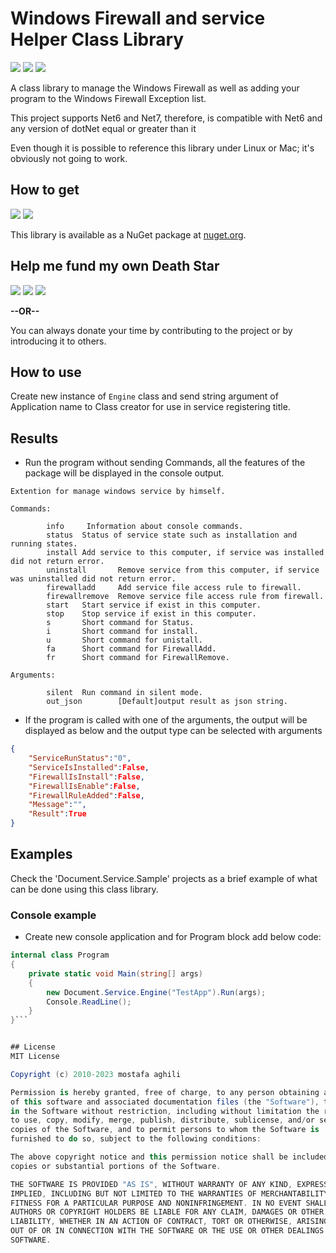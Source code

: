 # Windows Firewall and service Helper Class Library
[![](https://img.shields.io/github/license/aghili/Document.Service.svg?style=flat-square)](https://github.com/aghili/Document.Service/blob/master/LICENSE)
[![](https://img.shields.io/github/commit-activity/y/aghili/Document.Service.svg?style=flat-square)](https://github.com/aghili/Document.Service/commits/master)
[![](https://img.shields.io/github/issues/aghili/Document.Service.svg?style=flat-square)](https://github.com/aghili/Document.Service/issues)

A class library to manage the Windows Firewall as well as adding your program to the Windows Firewall Exception list.

This project supports Net6 and Net7, therefore, is compatible with Net6 and any version of dotNet equal or greater than it

Even though it is possible to reference this library under Linux or Mac; it's obviously not going to work.

## How to get
[![](https://img.shields.io/nuget/dt/Document.Service.svg?style=flat-square)](https://www.nuget.org/packages/Document.Service)
[![](https://img.shields.io/nuget/v/Document.Service.svg?style=flat-square)](https://www.nuget.org/packages/Document.Service)

This library is available as a NuGet package at [nuget.org](https://www.nuget.org/packages/Document.Service/).

## Help me fund my own Death Star

[![](https://img.shields.io/badge/crypto-CoinPayments-8a00a3.svg?style=flat-square)](https://www.coinpayments.net/index.php?cmd=_donate&reset=1&merchant=xxxx&item_name=Donate&currency=USD&amountf=20.00000000&allow_amount=1&want_shipping=0&allow_extra=1)
[![](https://img.shields.io/badge/shetab-ZarinPal-8a00a3.svg?style=flat-square)](https://zarinp.al/@aghili)
[![](https://img.shields.io/badge/usd-Paypal-8a00a3.svg?style=flat-square)](https://www.paypal.com/cgi-bin/webscr?cmd=_donations&business=aghili@gmail.com&lc=US&item_name=Donate&no_note=0&cn=&curency_code=USD&bn=PP-DonationsBF:btn_donateCC_LG.gif:NonHosted)

**--OR--**

You can always donate your time by contributing to the project or by introducing it to others.

## How to use
Create new instance of `Engine` class and send string argument of Application name to Class creator for use in service registering title.

## Results
*  Run the program without sending Commands, all the features of the package will be displayed in the console output.
```
Extention for manage windows service by himself.

Commands:

        info     Information about console commands.
        status  Status of service state such as installation and running states.
        install Add service to this computer, if service was installed did not return error.
        uninstall       Remove service from this computer, if service was uninstalled did not return error.
        firewalladd     Add service file access rule to firewall.
        firewallremove  Remove service file access rule from firewall.
        start   Start service if exist in this computer.
        stop    Stop service if exist in this computer.
        s       Short command for Status.
        i       Short command for install.
        u       Short command for unistall.
        fa      Short command for FirewallAdd.
        fr      Short command for FirewallRemove.

Arguments:

        silent  Run command in silent mode.
        out_json        [Default]output result as json string.
```
*  If the program is called with one of the arguments, the output will be displayed as below and the output type can be selected with arguments
```json
{
    "ServiceRunStatus":"0",
    "ServiceIsInstalled":False,
    "FirewallIsInstall":False,
    "FirewallIsEnable":False,
    "FirewallRuleAdded":False,
    "Message":"",
    "Result":True
}
```

## Examples
Check the 'Document.Service.Sample' projects as a brief example of what can be done using this class library.

### Console example
*  Create new console application and for Program block add below code:
```C#
internal class Program
{
    private static void Main(string[] args)
    {
        new Document.Service.Engine("TestApp").Run(args);
        Console.ReadLine();
    }
}```


## License
MIT License

Copyright (c) 2010-2023 mostafa aghili

Permission is hereby granted, free of charge, to any person obtaining a copy
of this software and associated documentation files (the "Software"), to deal
in the Software without restriction, including without limitation the rights
to use, copy, modify, merge, publish, distribute, sublicense, and/or sell
copies of the Software, and to permit persons to whom the Software is
furnished to do so, subject to the following conditions:

The above copyright notice and this permission notice shall be included in all
copies or substantial portions of the Software.

THE SOFTWARE IS PROVIDED "AS IS", WITHOUT WARRANTY OF ANY KIND, EXPRESS OR
IMPLIED, INCLUDING BUT NOT LIMITED TO THE WARRANTIES OF MERCHANTABILITY,
FITNESS FOR A PARTICULAR PURPOSE AND NONINFRINGEMENT. IN NO EVENT SHALL THE
AUTHORS OR COPYRIGHT HOLDERS BE LIABLE FOR ANY CLAIM, DAMAGES OR OTHER
LIABILITY, WHETHER IN AN ACTION OF CONTRACT, TORT OR OTHERWISE, ARISING FROM,
OUT OF OR IN CONNECTION WITH THE SOFTWARE OR THE USE OR OTHER DEALINGS IN THE
SOFTWARE.